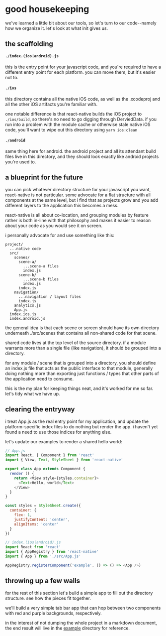 # good housekeeping

we've learned a little bit about our tools, so let's turn to our code--namely how we organize it. let's look at what init gives us.

## the scaffolding

#### `./index.(ios|android).js`

this is the entry point for your javascript code, and you're required to have a different entry point for each platform. you can move them, but it's easier not to.

#### `./ios`

this directory contains all the native iOS code, as well as the .xcodeproj and all the other iOS artifacts you're familiar with.

one notable difference is that react-native builds the iOS project to `./ios/build`, so there's no need to go digging through DerviedData. if you run into a problem with the module cache or otherwise stale native iOS code, you'll want to wipe out this directory using `yarn ios:clean`


#### `./android`

same thing here for android. the android project and all its attendant build files live in this directory, and they should look exactly like android projects you're used to.

## a blueprint for the future

you can pick whatever directory structure for your javascript you want, react-native is not particular. some advocate for a flat structure with all components at the same level, but i find that as projects grow and you add different layers to the application this becomes a mess.

react-native is all about co-location, and grouping modules by feature rather is both in-line with that philosophy and makes it easier to reason about your code as you would see it on screen.

i personally advocate for and use something like this:

```
project/
  ...native code
  src/
    scenes/
      scene-a/
        ...scene-a files
        index.js
      scene-b/
        ...scene-b files
        index.js
      index.js
    navigation/
      ...navigation / layout files
      index.js
    analytics.js
    App.js
  index.ios.js
  index.android.js
```

the general idea is that each scene or screen should have its own directory underneath ./src/scenes that contains all non-shared code for that scene.

shared code lives at the top level of the source directory. if a module warrants more than a single file (like navigation), it should be grouped into a directory.

for any module / scene that is grouped into a directory, you should define an index.js file that acts as the public interface to that module, generally doing nothing more than exporting just functions / types that other parts of the application need to consume.

this is the my plan for keeping things neat, and it's worked for me so far. let's tidy what we have up.

## clearing the entryway

i treat App.js as the real entry point for my application, and update the platform-specific index files to do nothing but render the app. i haven't yet found a need to use those indices for anything else.

let's update our examples to render a shared hello world:

```js
// App.js
import React, { Component } from 'react'
import { View, Text, StyleSheet } from 'react-native'

export class App extends Component {
  render () {
    return <View style={styles.container}>
      <Text>Hello, world</Text>
    </View>
  }
}

const styles = StyleSheet.create({
  container: {
    flex: 1,
    justifyContent: 'center',
    alignItems: 'center'
  }
})
```

```js
// index.(ios|android).js
import React from 'react'
import { AppRegistry } from 'react-native'
import { App } from './src/App.js'

AppRegistry.registerComponent('example', () => () => <App />)
```

## throwing up a few walls

for the rest of this section let's build a simple app to fill out the directory structure. see how the pieces fit together.

we'll build a very simple tab bar app that can hop between two components with red and purple backgrounds, respectively.

in the interest of not dumping the whole project in a markdown document, the end result will live in the [example](../example) directory for reference.
